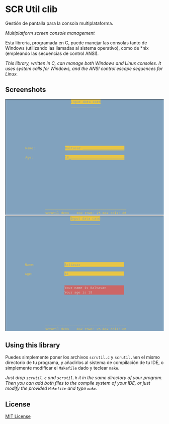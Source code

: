 # SCR Util clib

Gestión de pantalla para la consola multiplataforma.

*Multiplatform screen console management*

Esta librería, programada en C, puede manejar las consolas tanto de Windows (utilizando las llamadas al sistema operativo), como de *nix (empleando las secuencias de control ANSI).

*This library, written in C, can manage both Windows and Linux consoles. It uses system calls for Windows, and the ANSI control escape sequences for Linux.*

## Screenshots

![Inputting data](docs/res/scr-input_data.png)
![Showing data](docs/res/scr-show_data.png)

## Using this library
Puedes simplemente poner los archivos `scrutil.c` y `scrutil.h`en el mismo directorio de tu programa, y añadirlos al sistema de compilación de tu IDE, o simplemente modificar el `Makefile` dado y teclear `make`.

*Just drop `scrutil.c` and `scrutil.h` it in the same directory of your program. Then you can add both files to the compile system of your IDE, or just modify the provided `Makefile` and type `make`.*

## License
[MIT License](https://github.com/Baltasarq/cscrutil/blob/master/LICENSE "MIT License")
